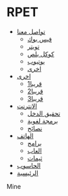 # RPET

<!DOCTYPE HTML>
<html>
<head>
<title>Untitled</title>
<meta http-equiv="content-type" content="text/html; charset=utf-8" />
<link rel="stylesheet" href="mbcsmbmcp.css" type="text/css" />
</head>
<body>


<div id="mbmcpebul_wrapper" style="max-width: 690px;">
  <ul id="mbmcpebul_table" class="mbmcpebul_menulist css_menu">
  <li class="first_button" title="رررر"><div class="arrow buttonbg"><a href="#########" target="_self">تواصل معنا</a></div>
    <ul>
    <li class="first_item"><a href="#####" target="_self" title="رررررر">فيس بوك</a></li>
    <li><a href="#########" target="_self" title="رررررر">تويتر</a></li>
    <li><a href="#########" target="_self" title="رررررر">كوكل بلص</a></li>
    <li><a href="#########" target="_self" title="رررررررر">يوتيوب</a></li>
    <li class="last_item"><a href="#########" target="_self" title="رررر">اخرى</a></li>
    </ul></li>
  <li title="ررررر"><div class="arrow buttonbg"><a href="#########" target="_self">اخرى</a></div>
    <ul>
    <li class="first_item"><a href="#########" target="_self" title="ررررر">قريبا1</a></li>
    <li><a href="#########" target="_self" title="ررررررر">قريبا2</a></li>
    <li class="last_item"><a href="#########" target="_self" title="ررررر">قريبا3</a></li>
    </ul></li>
  <li title="رررررر"><div class="arrow buttonbg"><a href="########" target="_self">الانترنت</a></div>
    <ul>
    <li class="first_item"><a href="#########" target="_self" title="ررررررر">تحقيق الدخل</a></li>
    <li><a href="#########" target="_self" title="ررررر">برمجة لغوية</a></li>
    <li class="last_item"><a href="#########" target="_self" title="ررررر">نصائح</a></li>
    </ul></li>
  <li title="ررررررر"><div class="arrow buttonbg"><a href="####" target="_self">الهاتف</a></div>
    <ul>
    <li class="first_item"><a href="######" target="_self" title="ررر">برامج</a></li>
    <li><a href="###########" target="_self" title="رررررر">العاب</a></li>
    <li class="last_item"><a href="#########" title="ررررررر">ثيمات</a></li>
    </ul></li>
  <li title="رررررررر"><div class="buttonbg"><a href="#####" target="_self" class="button_5">الحاسوب</a></div></li>
  <li class="last_button" title="رررر"><div class="buttonbg"><a href="#######" target="_self" class="button_6">الرئيسية</a></div></li>
  </ul>
</div>
<!-- Menus will work without this javascript file. It is used only for extra
     effects, improved usability, compatibility with very old web browsers
     and support for touch screen devices. -->
<script type="text/javascript" src="mbjsmbmcp.js"></script>
</body>
</html>



Mine
